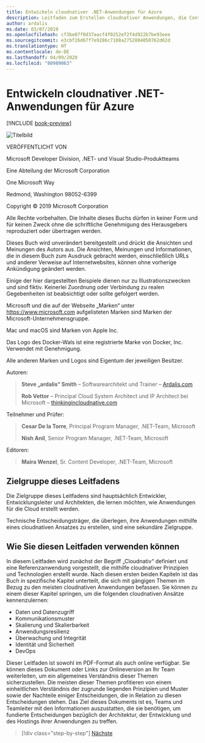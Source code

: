 ```yaml
---
title: Entwickeln cloudnativer .NET-Anwendungen für Azure
description: Leitfaden zum Erstellen cloudnativer Anwendungen, die Container, Microservices und serverlose Features von Azure nutzen.
author: ardalis
ms.date: 03/07/2019
ms.openlocfilehash: cf3be07f0d37aacf4f0252ef2f4d922b7be93eee
ms.sourcegitcommit: e3cbf26d67f7e9286c7108a2752804050762d02d
ms.translationtype: HT
ms.contentlocale: de-DE
ms.lasthandoff: 04/09/2020
ms.locfileid: "80989063"
---
```

# <a name="architecting-cloud-native-net-applications-for-azure"></a>Entwickeln cloudnativer .NET-Anwendungen für Azure

[!INCLUDE [book-preview](../../../includes/book-preview.md)]

![Titelbild](./media/cover.png)

VERÖFFENTLICHT VON

Microsoft Developer Division, .NET- und Visual Studio-Produktteams

Eine Abteilung der Microsoft Corporation

One Microsoft Way

Redmond, Washington 98052-6399

Copyright &copy; 2019 Microsoft Corporation

Alle Rechte vorbehalten. Die Inhalte dieses Buchs dürfen in keiner Form und für keinen Zweck ohne die schriftliche Genehmigung des Herausgebers reproduziert oder übertragen werden.

Dieses Buch wird unverändert bereitgestellt und drückt die Ansichten und Meinungen des Autors aus. Die Ansichten, Meinungen und Informationen, die in diesem Buch zum Ausdruck gebracht werden, einschließlich URLs und anderer Verweise auf Internetwebsites, können ohne vorherige Ankündigung geändert werden.

Einige der hier dargestellten Beispiele dienen nur zu Illustrationszwecken und sind fiktiv. Keinerlei Zuordnung oder Verbindung zu realen Gegebenheiten ist beabsichtigt oder sollte gefolgert werden.

Microsoft und die auf der Webseite „Marken“ unter https://www.microsoft.com aufgelisteten Marken sind Marken der Microsoft-Unternehmensgruppe.

Mac und macOS sind Marken von Apple Inc.

Das Logo des Docker-Wals ist eine registrierte Marke von Docker, Inc. Verwendet mit Genehmigung.

Alle anderen Marken und Logos sind Eigentum der jeweiligen Besitzer.

Autoren:

> **Steve „ardalis“ Smith** – Softwarearchitekt und Trainer – [Ardalis.com](https://ardalis.com)
>
> **Rob Vettor** – Principal Cloud System Architect und IP Architect bei Microsoft – [thinkingincloudnative.com](http://thinkingincloudnative.com/about/)

Teilnehmer und Prüfer:

> **Cesar De la Torre**, Principal Program Manager, .NET-Team, Microsoft
>
> **Nish Anil**, Senior Program Manager, .NET-Team, Microsoft

Editoren:

> **Maira Wenzel**, Sr. Content Developer, .NET-Team, Microsoft

## <a name="who-should-use-this-guide"></a>Zielgruppe dieses Leitfadens

Die Zielgruppe dieses Leitfadens sind hauptsächlich Entwickler, Entwicklungsleiter und Architekten, die lernen möchten, wie Anwendungen für die Cloud erstellt werden.

Technische Entscheidungsträger, die überlegen, ihre Anwendungen mithilfe eines cloudnativen Ansatzes zu erstellen, sind eine sekundäre Zielgruppe.

## <a name="how-you-can-use-this-guide"></a>Wie Sie diesen Leitfaden verwenden können

In diesem Leitfaden wird zunächst der Begriff „Cloudnativ“ definiert und eine Referenzanwendung vorgestellt, die mithilfe cloudnativer Prinzipien und Technologien erstellt wurde. Nach diesen ersten beiden Kapiteln ist das Buch in spezifische Kapitel unterteilt, die sich mit gängigen Themen im Bezug zu den meisten cloudnativen Anwendungen befassen. Sie können zu einem dieser Kapitel springen, um die folgenden cloudnativen Ansätze kennenzulernen:

- Daten und Datenzugriff
- Kommunikationsmuster
- Skalierung und Skalierbarkeit
- Anwendungsresilienz
- Überwachung und Integrität
- Identität und Sicherheit
- DevOps

Dieser Leitfaden ist sowohl im PDF-Format als auch online verfügbar. Sie können dieses Dokument oder Links zur Onlineversion an Ihr Team weiterleiten, um ein allgemeines Verständnis dieser Themen sicherzustellen. Die meisten dieser Themen profitieren von einem einheitlichen Verständnis der zugrunde liegenden Prinzipien und Muster sowie der Nachteile einiger Entscheidungen, die in Relation zu diesen Entscheidungen stehen. Das Ziel dieses Dokuments ist es, Teams und Teamleiter mit den Informationen auszustatten, die sie benötigen, um fundierte Entscheidungen bezüglich der Architektur, der Entwicklung und des Hostings ihrer Anwendungen zu treffen.

>[!div class="step-by-step"]
>[Nächste](introduction.md)
